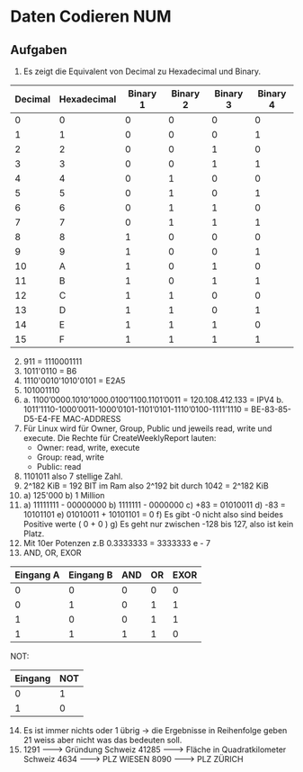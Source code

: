 # Daten Codieren NUM

## Aufgaben

1. Es zeigt die Equivalent von Decimal zu Hexadecimal und Binary.

| Decimal | Hexadecimal | Binary 1 | Binary 2 | Binary 3 | Binary 4 |
|---------|-------------|----------|----------|----------|----------|
| 0       | 0           | 0        | 0        | 0        | 0        |
| 1       | 1           | 0        | 0        | 0        | 1        |
| 2       | 2           | 0        | 0        | 1        | 0        |
| 3       | 3           | 0        | 0        | 1        | 1        |
| 4       | 4           | 0        | 1        | 0        | 0        |
| 5       | 5           | 0        | 1        | 0        | 1        |
| 6       | 6           | 0        | 1        | 1        | 0        |
| 7       | 7           | 0        | 1        | 1        | 1        |
| 8       | 8           | 1        | 0        | 0        | 0        |
| 9       | 9           | 1        | 0        | 0        | 1        |
| 10      | A           | 1        | 0        | 1        | 0        |
| 11      | B           | 1        | 0        | 1        | 1        |
| 12      | C           | 1        | 1        | 0        | 0        |
| 13      | D           | 1        | 1        | 0        | 1        |
| 14      | E           | 1        | 1        | 1        | 0        |
| 15      | F           | 1        | 1        | 1        | 1        |

2. 911 = 1110001111
3. 1011'0110 = B6
4. 1110'0010'1010'0101 = E2A5
5. 101001110
6. a. 1100’0000.1010’1000.0100’1100.1101’0011 = 120.108.412.133 = IPV4
   b. 1011’1110-1000’0011-1000’0101-1101’0101-1110’0100-1111’1110 = BE-83-85-D5-E4-FE MAC-ADDRESS
7. Für Linux wird für Owner, Group, Public und jeweils read, write und execute.
   Die Rechte für CreateWeeklyReport lauten:
    - Owner: read, write, execute
    - Group: read, write
    - Public: read
8. 1101011 also 7 stellige Zahl.
9. 2^182 KiB = 192 BIT im Ram also 2^192 bit durch 1042 = 2^182 KiB
10. a) 125'000
    b) 1 Million
11. a) 11111111 - 00000000
    b) 1111111 - 0000000
    c) +83 = 01010011
    d) -83 = 10101101
    e) 01010011 + 10101101 = 0
    f) Es gibt -0 nicht also sind beides Positive werte ( 0 + 0 )
    g) Es geht nur zwischen -128 bis 127, also ist kein Platz.
12. Mit 10er Potenzen z.B 0.3333333 = 3333333 e - 7
13. AND, OR, EXOR

| Eingang A | Eingang B | AND | OR | EXOR |
|-----------|-----------|-----|----|------|
| 0         | 0         | 0   | 0  | 0    |
| 0         | 1         | 0   | 1  | 1    |
| 1         | 0         | 0   | 1  | 1    |
| 1         | 1         | 1   | 1  | 0    |

NOT:

| Eingang | NOT |
|---------|-----|
| 0       | 1   |
| 1       | 0   |

14. Es ist immer nichts oder 1 übrig -> die Ergebnisse in Reihenfolge geben 21 weiss aber nicht was das bedeuten soll.
15. 1291 ---> Gründung Schweiz
    41285 ---> Fläche in Quadratkilometer Schweiz
    4634 ---> PLZ WIESEN
    8090 ---> PLZ ZÜRICH
    
